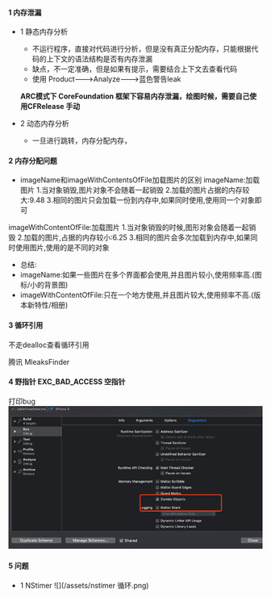 #### 1 内存泄漏
- 1  静态内存分析
   - 不运行程序，直接对代码进行分析，但是没有真正分配内存，只能根据代码的上下文的语法结构是否有内存泄漏
   - 缺点，不一定准确，但是如果有提示，需要结合上下文去查看代码
   - 使用 Product--->Analyze--->蓝色警告leak
   
   **ARC模式下 CoreFoundation 框架下容易内存泄漏，绘图时候，需要自己使用CFRelease  手动**
   
- 2 动态内存分析

  -  一旦进行跳转，内存分配内存，
  
  
  
  
#### 2 内存分配问题

 - imageName和imageWithContentsOfFile加载图片的区别
 imageName:加载图片
 1.当对象销毁,图片对象不会随着一起销毁
 2.加载的图片占据的内存较大:9.48
 3.相同的图片只会加载一份到内存中,如果同时使用,使用同一个对象即可
 
 imageWithContentOfFile:加载图片
 1.当对象销毁的时候,图形对象会随着一起销毁
 2.加载的图片,占据的内存较小:6.25
 3.相同的图片会多次加载到内存中,如果同时使用图片,使用的是不同的对象
 
 - 总结:
  - imageName:如果一些图片在多个界面都会使用,并且图片较小,使用频率高.(图标/小的背景图)
  - imageWithContentOfFile:只在一个地方使用,并且图片较大,使用频率不高.(版本新特性/相册)

#### 3 循环引用
不走dealloc查看循环引用

腾讯 MleaksFinder 
#### 4 野指针 EXC_BAD_ACCESS   空指针
打印bug
![](/assets/野指针.png)

#### 5 问题
-  1 NStimer 
![](/assets/nstimer 循环.png)




